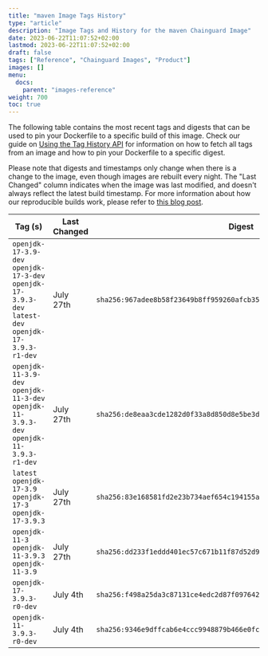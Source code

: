 ```yaml
---
title: "maven Image Tags History"
type: "article"
description: "Image Tags and History for the maven Chainguard Image"
date: 2023-06-22T11:07:52+02:00
lastmod: 2023-06-22T11:07:52+02:00
draft: false
tags: ["Reference", "Chainguard Images", "Product"]
images: []
menu:
  docs:
    parent: "images-reference"
weight: 700
toc: true
---
```


The following table contains the most recent tags and digests that can be used to pin your Dockerfile to a specific build of this image. Check our guide on [Using the Tag History API](/chainguard/chainguard-images/using-the-tag-history-api/) for information on how to fetch all tags from an image and how to pin your Dockerfile to a specific digest.

Please note that digests and timestamps only change when there is a change to the image, even though images are rebuilt every night. The "Last Changed" column indicates when the image was last modified, and doesn't always reflect the latest build timestamp. For more information about how our reproducible builds work, please refer to [this blog post](https://www.chainguard.dev/unchained/reproducing-chainguards-reproducible-image-builds).

| Tag (s)                                                                                                | Last Changed | Digest                                                                    |
|--------------------------------------------------------------------------------------------------------|--------------|---------------------------------------------------------------------------|
|  `openjdk-17-3.9-dev` `openjdk-17-3-dev` `openjdk-17-3.9.3-dev` `latest-dev` `openjdk-17-3.9.3-r1-dev` | July 27th    | `sha256:967adee8b58f23649b8ff959260afcb35d5bb7d58a28f591548341d4faceb2d4` |
|  `openjdk-11-3.9-dev` `openjdk-11-3-dev` `openjdk-11-3.9.3-dev` `openjdk-11-3.9.3-r1-dev`              | July 27th    | `sha256:de8eaa3cde1282d0f33a8d850d8e5be3dbe367d886055081118d3584c3a84b65` |
|  `latest` `openjdk-17-3.9` `openjdk-17-3` `openjdk-17-3.9.3`                                           | July 27th    | `sha256:83e168581fd2e23b734aef654c194155abe4889919b232e5a63be5eb0a609b16` |
|  `openjdk-11-3` `openjdk-11-3.9.3` `openjdk-11-3.9`                                                    | July 27th    | `sha256:dd233f1eddd401ec57c671b11f87d52d9bd4e076210d60e17698435f0ca0d1da` |
|  `openjdk-17-3.9.3-r0-dev`                                                                             | July 4th     | `sha256:f498a25da3c87131ce4edc2d87f0976428fa987353237374034d418d6a3d3071` |
|  `openjdk-11-3.9.3-r0-dev`                                                                             | July 4th     | `sha256:9346e9dffcab6e4ccc9948879b466e0fc9a878840e9f1ab7a281301e2041c4a3` |
